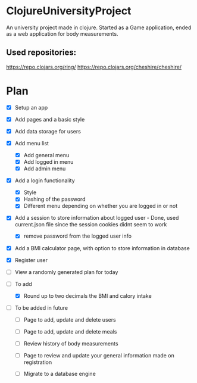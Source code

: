 # ClojureUniversityProject
An university project made in clojure. Started as a Game application, ended as a web application for body measurements. 

## Used repositories:
https://repo.clojars.org/ring/
https://repo.clojars.org/cheshire/cheshire/



# Plan
- [x] Setup an app
- [x] Add pages and a basic style
- [x] Add data storage for users
- [x] Add menu list
  - [x] Add general menu
  - [x] Add logged in menu
  - [x] Add admin menu
- [x] Add a login functionality
  - [x] Style
  - [x] Hashing of the password 
  - [x] Different menu depending on whether you are logged in or not
- [x] Add a session to store information about logged user - Done, used current.json file since the session cookies didnt seem to work
  - [x] remove password from the logged user info
- [x] Add a BMI calculator page, with option to store information in database
- [x] Register user
- [ ] View a randomly generated plan for today

- [ ] To add 
    - [x] Round up to two decimals the BMI and calory intake

- [ ] To be added in future
    - [ ] Page to add, update and delete users 
    - [ ] Page to add, update and delete meals
    - [ ] Review history of body measurements
    - [ ] Page to review and update your general information made on registration
    - [ ] Migrate to a database engine

